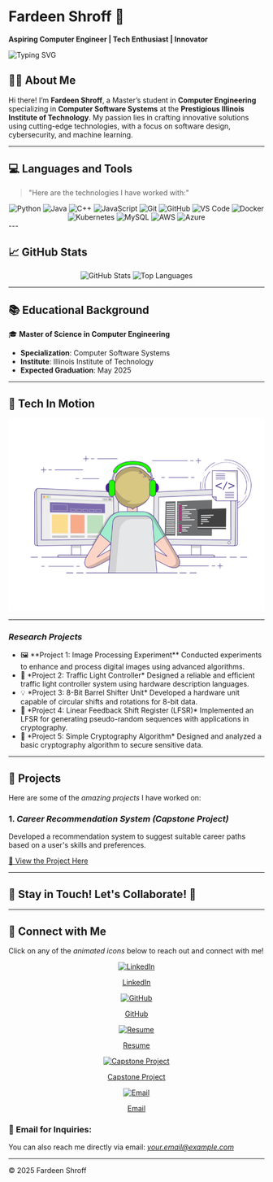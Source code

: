 # Fardeen Shroff 🌟  
**Aspiring Computer Engineer | Tech Enthusiast | Innovator**

![Typing SVG](https://readme-typing-svg.demolab.com?font=Fira+Code&weight=600&size=25&pause=1000&color=FFD700&background=000000&center=true&vCenter=true&width=450&lines=Welcome+to+my+GitHub+Profile!;I'm+Fardeen+Shroff!;Let's+build+something+amazing!;Happy+Coding!)


## 👨‍💻 About Me  
Hi there! I’m **Fardeen Shroff**, a Master’s student in **Computer Engineering** specializing in **Computer Software Systems** at the **Prestigious Illinois Institute of Technology**. My passion lies in crafting innovative solutions using cutting-edge technologies, with a focus on software design, cybersecurity, and machine learning.

---
## 💻 Languages and Tools

> "Here are the technologies I have worked with:"

<div align="center">
  
  <!-- Programming Languages -->
  <img src="https://img.shields.io/badge/-Python-3776AB?style=for-the-badge&logo=python&logoColor=white" alt="Python" />
  <img src="https://img.shields.io/badge/-Java-007396?style=for-the-badge&logo=java&logoColor=white" alt="Java" />
  <img src="https://img.shields.io/badge/-C++-00599C?style=for-the-badge&logo=cplusplus&logoColor=white" alt="C++" />
  <img src="https://img.shields.io/badge/-JavaScript-F7DF1E?style=for-the-badge&logo=javascript&logoColor=black" alt="JavaScript" />
  
  <!-- Tools and Frameworks -->
  <img src="https://img.shields.io/badge/-Git-F05032?style=for-the-badge&logo=git&logoColor=white" alt="Git" />
  <img src="https://img.shields.io/badge/-GitHub-181717?style=for-the-badge&logo=github&logoColor=white" alt="GitHub" />
  <img src="https://img.shields.io/badge/-VS%20Code-007ACC?style=for-the-badge&logo=visualstudiocode&logoColor=white" alt="VS Code" />
  <img src="https://img.shields.io/badge/-Docker-2496ED?style=for-the-badge&logo=docker&logoColor=white" alt="Docker" />
  <img src="https://img.shields.io/badge/-Kubernetes-326CE5?style=for-the-badge&logo=kubernetes&logoColor=white" alt="Kubernetes" />

  <!-- Database and Cloud -->
  <img src="https://img.shields.io/badge/-MySQL-4479A1?style=for-the-badge&logo=mysql&logoColor=white" alt="MySQL" />
  <img src="https://img.shields.io/badge/-AWS-232F3E?style=for-the-badge&logo=amazonaws&logoColor=white" alt="AWS" />
  <img src="https://img.shields.io/badge/-Azure-0078D4?style=for-the-badge&logo=microsoftazure&logoColor=white" alt="Azure" />
  
</div>
---

## 📈 GitHub Stats  

<div align="center">
  <img src="https://github-readme-stats.vercel.app/api?username=FardeenShroff&show_icons=true&theme=radical" alt="GitHub Stats" />
  <img src="https://github-readme-stats.vercel.app/api/top-langs/?username=FardeenShroff&layout=compact&theme=radical" alt="Top Languages" />
</div>

---

## 📚 Educational Background  
🎓 **Master of Science in Computer Engineering**  
- **Specialization**: Computer Software Systems  
- **Institute**: Illinois Institute of Technology  
- **Expected Graduation**: May 2025  

---

## 🌟 Tech In Motion  
![Coding Animation](https://raw.githubusercontent.com/devSouvik/devSouvik/master/gif3.gif)

---

### *Research Projects*

<ul>
  <li>🖼️ **Project 1: Image Processing Experiment**  
      Conducted experiments to enhance and process digital images using advanced algorithms.</li>
  <li>🚦 *Project 2: Traffic Light Controller*  
      Designed a reliable and efficient traffic light controller system using hardware description languages.</li>
  <li>💡 *Project 3: 8-Bit Barrel Shifter Unit*  
      Developed a hardware unit capable of circular shifts and rotations for 8-bit data.</li>
  <li>🔄 *Project 4: Linear Feedback Shift Register (LFSR)*  
      Implemented an LFSR for generating pseudo-random sequences with applications in cryptography.</li>
  <li>🔐 *Project 5: Simple Cryptography Algorithm*  
      Designed and analyzed a basic cryptography algorithm to secure sensitive data.</li>
</ul>

---


## 🌟 Projects

Here are some of the *amazing projects* I have worked on:

### 1. *Career Recommendation System (Capstone Project)*

Developed a recommendation system to suggest suitable career paths based on a user's skills and preferences.

[🔗 View the Project Here](https://github.com/yourusername/career-recommendation-system)

---

## 🚀 Stay in Touch! Let's Collaborate! 🚀

---

## 🔗 Connect with Me

Click on any of the *animated icons* below to reach out and connect with me!

<div align="center">
    <a href="https://www.linkedin.com/in/yourlinkedinusername" target="_blank">
        <img src="https://upload.wikimedia.org/wikipedia/commons/0/08/LinkedIn_Logo_2013.svg" alt="LinkedIn" width="50" height="50" style="transition: transform 0.3s;">
        <p>LinkedIn</p>
    </a>
    <a href="https://github.com/yourusername" target="_blank">
        <img src="https://upload.wikimedia.org/wikipedia/commons/9/91/Octicons-mark-github.svg" alt="GitHub" width="50" height="50" style="transition: transform 0.3s;">
        <p>GitHub</p>
    </a>
    <a href="https://github.com/yourusername/yourresume.pdf" target="_blank">
        <img src="https://img.shields.io/badge/Resume-%23FF0000?style=for-the-badge&logo=pdf&logoColor=white" alt="Resume" width="50" height="50" style="transition: transform 0.3s;">
        <p>Resume</p>
    </a>
    <a href="https://github.com/yourusername/career-recommendation-system" target="_blank">
        <img src="https://upload.wikimedia.org/wikipedia/commons/7/7c/Graduation_cap_icon.svg" alt="Capstone Project" width="50" height="50" style="transition: transform 0.3s;">
        <p>Capstone Project</p>
    </a>
    <a href="mailto:your.email@example.com" target="_blank">
        <img src="https://upload.wikimedia.org/wikipedia/commons/4/42/Email_icon.svg" alt="Email" width="50" height="50" style="transition: transform 0.3s;">
        <p>Email</p>
    </a>
</div>

### 📝 Email for Inquiries:
You can also reach me directly via email: *your.email@example.com* 

---
© 2025 Fardeen Shroff





